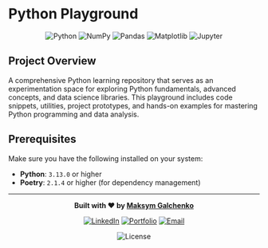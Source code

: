 # Python Playground

<!-- PROJECT BADGES -->
<div align="center">
  
![Python](https://img.shields.io/badge/Python-3776AB?style=for-the-badge&logo=python&logoColor=white)
![NumPy](https://img.shields.io/badge/NumPy-013243?style=for-the-badge&logo=numpy&logoColor=white)
![Pandas](https://img.shields.io/badge/Pandas-150458?style=for-the-badge&logo=pandas&logoColor=white)
![Matplotlib](https://img.shields.io/badge/Matplotlib-11557c?style=for-the-badge&logo=python&logoColor=white)
![Jupyter](https://img.shields.io/badge/Jupyter-F37626?style=for-the-badge&logo=jupyter&logoColor=white)

</div>

## Project Overview

A comprehensive Python learning repository that serves as an experimentation space for exploring Python fundamentals, advanced concepts, and data science libraries. This playground includes code snippets, utilities, project prototypes, and hands-on examples for mastering Python programming and data analysis.

## Prerequisites

Make sure you have the following installed on your system:

- **Python**: `3.13.0` or higher
- **Poetry**: `2.1.4` or higher (for dependency management)

---

<div align="center">

**Built with ❤️ by [Maksym Galchenko](https://github.com/maxgalchenko)**

[![LinkedIn](https://img.shields.io/badge/LinkedIn-Connect-blue?style=for-the-badge&logo=linkedin)](https://www.linkedin.com/in/galchenko-max/)
[![Portfolio](https://img.shields.io/badge/Portfolio-Visit-green?style=for-the-badge&logo=web)](https://portfolio-green-six-29.vercel.app/)
[![Email](https://img.shields.io/badge/Email-Contact-red?style=for-the-badge&logo=gmail)](mailto:galchenko.maksym@gmail.com)

![License](https://img.shields.io/badge/License-MIT-yellow?style=for-the-badge)

</div>

